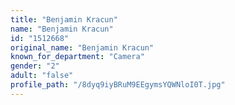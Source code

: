 ```yaml
---
title: "Benjamin Kracun"
name: "Benjamin Kracun"
id: "1512668"
original_name: "Benjamin Kracun"
known_for_department: "Camera"
gender: "2"
adult: "false"
profile_path: "/8dyq9iyBRuM9EEgymsYQWNloI0T.jpg"
---
```

